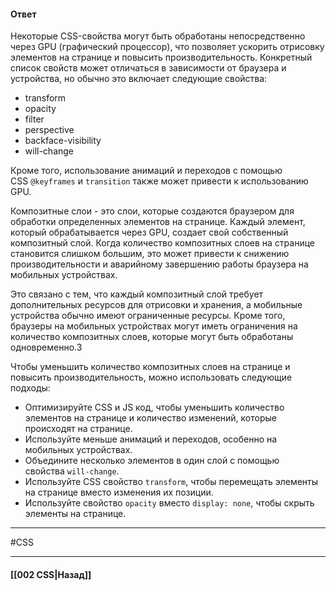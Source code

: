 #### Ответ

Некоторые CSS-свойства могут быть обработаны непосредственно через GPU (графический процессор), что позволяет ускорить отрисовку элементов на странице и повысить производительность. Конкретный список свойств может отличаться в зависимости от браузера и устройства, но обычно это включает следующие свойства:

- transform
- opacity
- filter
- perspective
- backface-visibility
- will-change

Кроме того, использование анимаций и переходов с помощью CSS `@keyframes` и `transition` также может привести к использованию GPU.

Композитные слои - это слои, которые создаются браузером для обработки определенных элементов на странице. Каждый элемент, который обрабатывается через GPU, создает свой собственный композитный слой. Когда количество композитных слоев на странице становится слишком большим, это может привести к снижению производительности и аварийному завершению работы браузера на мобильных устройствах.

Это связано с тем, что каждый композитный слой требует дополнительных ресурсов для отрисовки и хранения, а мобильные устройства обычно имеют ограниченные ресурсы. Кроме того, браузеры на мобильных устройствах могут иметь ограничения на количество композитных слоев, которые могут быть обработаны одновременно.3

Чтобы уменьшить количество композитных слоев на странице и повысить производительность, можно использовать следующие подходы:

- Оптимизируйте CSS и JS код, чтобы уменьшить количество элементов на странице и количество изменений, которые происходят на странице.
- Используйте меньше анимаций и переходов, особенно на мобильных устройствах.
- Объедините несколько элементов в один слой с помощью свойства `will-change`.
- Используйте CSS свойство `transform`, чтобы перемещать элементы на странице вместо изменения их позиции.
- Используйте свойство `opacity` вместо `display: none`, чтобы скрыть элементы на странице.

___
#CSS 

___

#### [[002 CSS|Назад]]